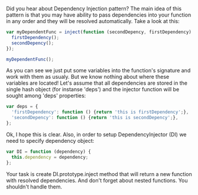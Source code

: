 Did you hear about Dependency Injection pattern? The main idea of this pattern is that you may have ability to pass dependencies into your function in any order and they will be resolved automatically.  Take a look at this:
```javascript
var myDependentFunc = inject(function (secondDepency, firstDependency) {
  firstDependency();
  secondDepency();
});

myDependentFunc();
```
As you can see we just put some variables into the function's signature and work with them as usualy. But we know nothing about where these variables are located! Let's assume that all dependencies are stored in the single hash object (for instanse 'deps') and the injector function will be sought among 'deps' properties:
```javascript
var deps = {
  'firstDependency': function () {return 'this is firstDependency';},
  'secondDepency': function () {return 'this is secondDepency';},
};
```

Ok, I hope this is clear. Also, in order to setup DependencyInjector (DI) we need to specify dependency object:
```javascript
var DI = function (dependency) {
  this.dependency = dependency;
};
```
Your task is create DI.prototype.inject method that will return a new function with resolved dependencies. And don't forget about nested functions. You shouldn't handle them.
